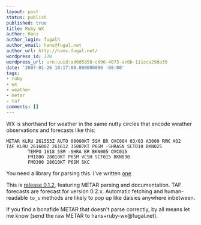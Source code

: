 ```yaml
---
layout: post
status: publish
published: true
title: Ruby WX
author: Hans
author_login: fugalh
author_email: hans@fugal.net
author_url: http://hans.fugal.net/
wordpress_id: 778
wordpress_url: urn:uuid:ad0d5858-cd96-4073-ac0b-111cca29da39
date: '2007-01-26 10:17:00.000000000 -08:00'
tags:
- ruby
- wx
- weather
- metar
- taf
comments: []
---
```

<p>WX is shorthand for weather in the same nutty circles that encode weather observations and forecasts like this:</p>

<pre><code>METAR KLRU 261553Z AUTO 00000KT 5SM BR OVC004 03/03 A3009 RMK AO2
TAF KLRU 261600Z 261612 35007KT P6SM -SHRASN SCT010 BKN025
        TEMPO 1618 5SM -SHRA BR BKN005 OVC015
        FM1800 28010KT P6SM VCSH SCT015 BKN030
        FM0300 28010KT P6SM SKC
</code></pre>

<p>You need a library for parsing this. I've written <a href="http://hans.fugal.net/src/ruby-wx">one</a></p>

<p>This is <a href="http://hans.fugal.net/src/ruby-wx/wx-0.1.2.tar.gz">release 0.1.2</a>,
featuring METAR parsing and documentation. TAF forecasts are forecast for
version 0.2.x. Automatic fetching and human-readable <code>to_s</code> methods are likely
to pop up like daisies anywhere inbetween.</p>

<p>If you find a bonafide METAR that doesn't parse correctly, by all means let me
know (send the raw METAR to hans+ruby-wx@fugal.net). </p>
